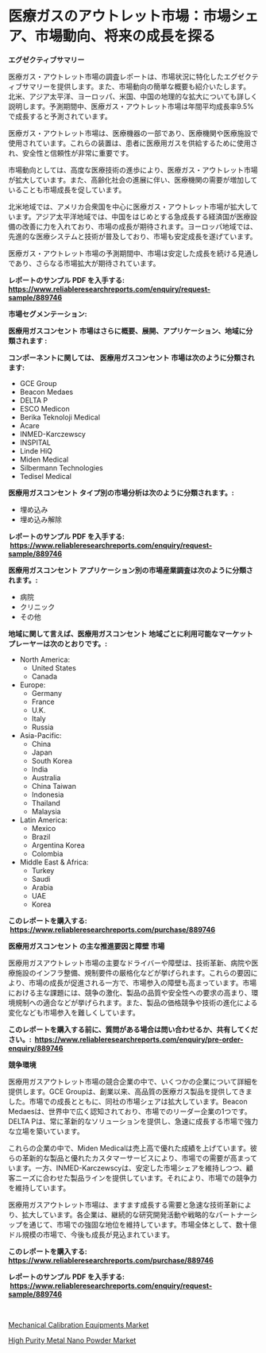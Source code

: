 <p><h1>医療ガスのアウトレット市場：市場シェア、市場動向、将来の成長を探る</h1></p><p><strong>エグゼクティブサマリー</strong></p>
<p><p>医療ガス・アウトレット市場の調査レポートは、市場状況に特化したエグゼクティブサマリーを提供します。また、市場動向の簡単な概要も紹介いたします。 北米、アジア太平洋、ヨーロッパ、米国、中国の地理的な拡大についても詳しく説明します。予測期間中、医療ガス・アウトレット市場は年間平均成長率9.5%で成長すると予測されています。</p><p>医療ガス・アウトレット市場は、医療機器の一部であり、医療機関や医療施設で使用されています。これらの装置は、患者に医療用ガスを供給するために使用され、安全性と信頼性が非常に重要です。</p><p>市場動向としては、高度な医療技術の進歩により、医療ガス・アウトレット市場が拡大しています。また、高齢化社会の進展に伴い、医療機関の需要が増加していることも市場成長を促しています。</p><p>北米地域では、アメリカ合衆国を中心に医療ガス・アウトレット市場が拡大しています。アジア太平洋地域では、中国をはじめとする急成長する経済国が医療設備の改善に力を入れており、市場の成長が期待されます。ヨーロッパ地域では、先進的な医療システムと技術が普及しており、市場も安定成長を遂げています。</p><p>医療ガス・アウトレット市場の予測期間中、市場は安定した成長を続ける見通しであり、さらなる市場拡大が期待されています。</p></p>
<p><strong>レポートのサンプル PDF を入手する: <a href="https://www.reliableresearchreports.com/enquiry/request-sample/889746">https://www.reliableresearchreports.com/enquiry/request-sample/889746</a></strong></p>
<p><strong>市場セグメンテーション:</strong></p>
<p><strong> 医療用ガスコンセント 市場はさらに概要、展開、アプリケーション、地域に分類されます :</strong></p>
<p><strong>コンポーネントに関しては、 医療用ガスコンセント 市場は次のように分類されます: &nbsp;</strong></p>
<p><ul><li>GCE Group</li><li>Beacon Medaes</li><li>DELTA P</li><li>ESCO Medicon</li><li>Berika Teknoloji Medical</li><li>Acare</li><li>INMED-Karczewscy</li><li>INSPITAL</li><li>Linde HiQ</li><li>Miden Medical</li><li>Silbermann Technologies</li><li>Tedisel Medical</li></ul></p>
<p><strong> 医療用ガスコンセント タイプ別の市場分析は次のように分類されます。:</strong></p>
<p><ul><li>埋め込み</li><li>埋め込み解除</li></ul></p>
<p><strong>レポートのサンプル PDF を入手する: &nbsp;<a href="https://www.reliableresearchreports.com/enquiry/request-sample/889746">https://www.reliableresearchreports.com/enquiry/request-sample/889746</a></strong></p>
<p><strong> 医療用ガスコンセント アプリケーション別の市場産業調査は次のように分類されます。:</strong></p>
<p><ul><li>病院</li><li>クリニック</li><li>その他</li></ul></p>
<p><strong>地域に関して言えば、医療用ガスコンセント 地域ごとに利用可能なマーケットプレーヤーは次のとおりです。:</strong></p>
<p><ul>
    <li>
        North America:
        <ul>
            <li>United States</li>
            <li>Canada</li>
        </ul>
    </li>
    <li>
        Europe:
        <ul>
            <li>Germany</li>
            <li>France</li>
            <li>U.K.</li>
            <li>Italy</li>
            <li>Russia</li>
        </ul>
    </li>
    <li>
        Asia-Pacific:
        <ul>
            <li>China</li>
            <li>Japan</li>
            <li>South Korea</li>
            <li>India</li>
            <li>Australia</li>
            <li>China Taiwan</li>
            <li>Indonesia</li>
            <li>Thailand</li>
            <li>Malaysia</li>
        </ul>
    </li>
    <li>
        Latin America:
        <ul>
            <li>Mexico</li>
            <li>Brazil</li>
            <li>Argentina Korea</li>
            <li>Colombia</li>
        </ul>
    </li>
    <li>
        Middle East & Africa:
        <ul>
            <li>Turkey</li>
            <li>Saudi</li>
            <li>Arabia</li>
            <li>UAE</li>
            <li>Korea</li>
        </ul>
    </li>
    </ul></p>
<p><strong>このレポートを購入する: &nbsp;<a href="https://www.reliableresearchreports.com/purchase/889746">https://www.reliableresearchreports.com/purchase/889746</a></strong></p>
<p><strong>医療用ガスコンセント の主な推進要因と障壁 市場</strong></p>
<p><p>医療用ガスアウトレット市場の主要なドライバーや障壁は、技術革新、病院や医療施設のインフラ整備、規制要件の厳格化などが挙げられます。これらの要因により、市場の成長が促進される一方で、市場参入の障壁も高まっています。市場における主な課題には、競争の激化、製品の品質や安全性への要求の高まり、環境規制への適合などが挙げられます。また、製品の価格競争や技術の進化による変化なども市場参入を難しくしています。</p></p>
<p><strong>このレポートを購入する前に、質問がある場合は問い合わせるか、共有してください。:&nbsp; <a href="https://www.reliableresearchreports.com/enquiry/pre-order-enquiry/889746">https://www.reliableresearchreports.com/enquiry/pre-order-enquiry/889746</a></strong></p>
<p><strong>競争環境</strong></p>
<p><p>医療用ガスアウトレット市場の競合企業の中で、いくつかの企業について詳細を提供します。GCE Groupは、創業以来、高品質の医療ガス製品を提供してきました。市場での成長とともに、同社の市場シェアは拡大しています。Beacon Medaesは、世界中で広く認知されており、市場でのリーダー企業の1つです。DELTA Pは、常に革新的なソリューションを提供し、急速に成長する市場で強力な立場を築いています。</p><p>これらの企業の中で、Miden Medicalは売上高で優れた成績を上げています。彼らの革新的な製品と優れたカスタマーサービスにより、市場での需要が高まっています。一方、INMED-Karczewscyは、安定した市場シェアを維持しつつ、顧客ニーズに合わせた製品ラインを提供しています。それにより、市場での競争力を維持しています。</p><p>医療用ガスアウトレット市場は、ますます成長する需要と急速な技術革新により、拡大しています。各企業は、継続的な研究開発活動や戦略的なパートナーシップを通じて、市場での強固な地位を維持しています。市場全体として、数十億ドル規模の市場で、今後も成長が見込まれています。</p></p>
<p><strong>このレポートを購入する: &nbsp; <a href="https://www.reliableresearchreports.com/purchase/889746">https://www.reliableresearchreports.com/purchase/889746</a></strong></p>
<p><strong>レポートのサンプル PDF を入手する: &nbsp;<a href="https://www.reliableresearchreports.com/enquiry/request-sample/889746">https://www.reliableresearchreports.com/enquiry/request-sample/889746</a></strong><strong></strong></p>
<p>&nbsp;</p>
<p><p><a href="https://picayune-night-cbd.notion.site/Mechanical-Calibration-Equipments-Market-Research-Report-Reveals-The-Latest-Trends-And-Opportunities-37c0185f8baf4d9e973563d3cf99d775">Mechanical Calibration Equipments Market</a></p><p><a href="https://github.com/Hazelklievgspy6vdcsmu106w/Market-Research-Report-List-1/blob/main/high-purity-metal-nano-powder-market.md">High Purity Metal Nano Powder Market</a></p></p>